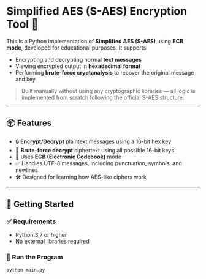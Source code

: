# Simplified AES (S-AES) Encryption Tool 🔐

This is a Python implementation of **Simplified AES (S-AES)** using **ECB mode**, developed for educational purposes. It supports:

- Encrypting and decrypting normal **text messages**
- Viewing encrypted output in **hexadecimal format**
- Performing **brute-force cryptanalysis** to recover the original message and key

> Built manually without using any cryptographic libraries — all logic is implemented from scratch following the official S-AES structure.

---

## 📦 Features

- 🔒 **Encrypt/Decrypt** plaintext messages using a 16-bit hex key
- 🧠 **Brute-force decrypt** ciphertext using all possible 16-bit keys
- 🧱 Uses **ECB (Electronic Codebook)** mode
- ✅ Handles UTF-8 messages, including punctuation, symbols, and newlines
- 🛠 Designed for learning how AES-like ciphers work

---

## 🚀 Getting Started

### ✅ Requirements
- Python 3.7 or higher
- No external libraries required

### 🔧 Run the Program

```bash
python main.py